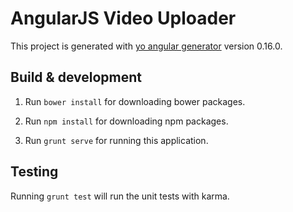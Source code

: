 # AngularJS Video Uploader

This project is generated with [yo angular generator](https://github.com/yeoman/generator-angular)
version 0.16.0.

## Build & development

1. Run `bower install` for downloading bower packages.

2. Run `npm install` for downloading npm packages.

3. Run `grunt serve` for running this application.

## Testing

Running `grunt test` will run the unit tests with karma.
